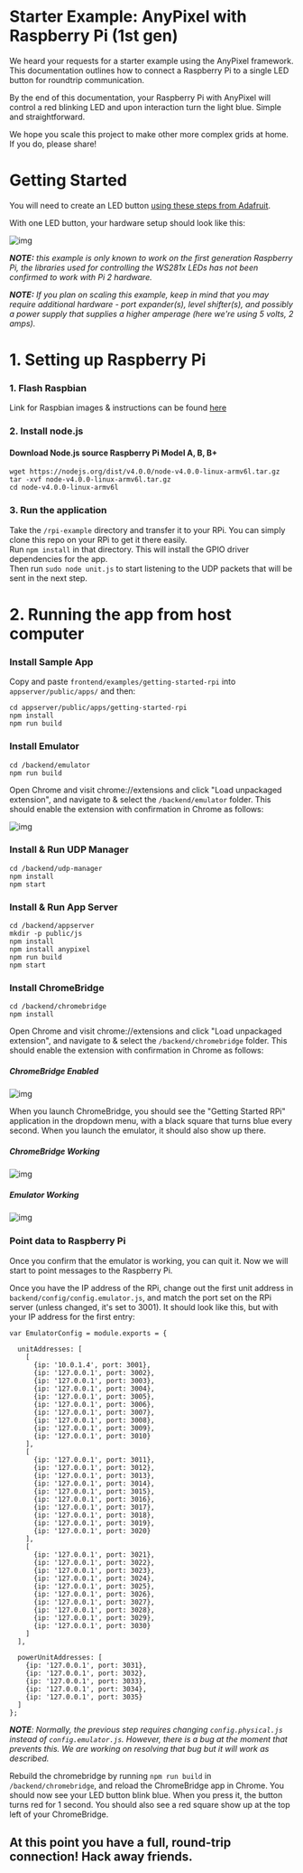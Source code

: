 
# Starter Example: AnyPixel with Raspberry Pi (1st gen)

We heard your requests for a starter example using the AnyPixel framework. This documentation outlines how to connect a Raspberry Pi to a single LED button for roundtrip communication. 

By the end of this documentation, your Raspberry Pi with AnyPixel will control a red blinking LED and upon interaction turn the light blue. Simple and straightforward.

We hope you scale this project to make other more complex grids at home. If you do, please share!


# Getting Started

You will need to create an LED button [using these steps from Adafruit](https://learn.adafruit.com/neopixel-arcade-button?view=all).

With one LED button, your hardware setup should look like this:

![img](https://github.com/googlecreativelab/anypixel/blob/master/rpi-example/wiring.png)

*<b>NOTE:</b> this example is only known to work on the first generation Raspberry Pi, the libraries used for controlling the WS281x LEDs has not been confirmed to work with Pi 2 hardware.*

*<b>NOTE:</b> If you plan on scaling this example, keep in mind that you may require additional hardware - port expander(s), level shifter(s), and possibly a power supply that supplies a higher amperage (here we're using 5 volts, 2 amps).*


# 1. Setting up Raspberry Pi

### 1. Flash Raspbian

Link for Raspbian images & instructions can be found [here](https://www.raspberrypi.org/downloads/raspbian/)

### 2. Install node.js

#### Download Node.js source Raspberry Pi Model A, B, B+
```
wget https://nodejs.org/dist/v4.0.0/node-v4.0.0-linux-armv6l.tar.gz 
tar -xvf node-v4.0.0-linux-armv6l.tar.gz 
cd node-v4.0.0-linux-armv6l
```

### 3. Run the application

Take the ```/rpi-example``` directory and transfer it to your RPi. You can simply clone this repo on your RPi to get it there easily.  
Run ```npm install``` in that directory.  This will install the GPIO driver dependencies for the app.  
Then run ```sudo node unit.js``` to start listening to the UDP packets that will be sent in the next step.   



# 2. Running the app from host computer

### Install Sample App
Copy and paste ```frontend/examples/getting-started-rpi``` into ```appserver/public/apps/``` and then:

```
cd appserver/public/apps/getting-started-rpi
npm install
npm run build
```


### Install Emulator

```
cd /backend/emulator
npm run build
```
Open Chrome and visit chrome://extensions and click "Load unpackaged extension", and navigate to & select the ```/backend/emulator``` folder.  This should enable the extension with confirmation in Chrome as follows:

![img](https://github.com/googlecreativelab/anypixel/blob/master/rpi-example/emulator.png)

### Install & Run UDP Manager

```
cd /backend/udp-manager
npm install
npm start
```

### Install & Run App Server

```
cd /backend/appserver 
mkdir -p public/js
npm install
npm install anypixel
npm run build
npm start
```

### Install ChromeBridge

```
cd /backend/chromebridge
npm install
```

Open Chrome and visit chrome://extensions and click "Load unpackaged extension", and navigate to & select the ```/backend/chromebridge``` folder.  This should enable the extension with confirmation in Chrome as follows:
##### ChromeBridge Enabled
![img](https://github.com/googlecreativelab/anypixel/blob/master/rpi-example/chromebridge.png)

When you launch ChromeBridge, you should see the "Getting Started RPi" application in the dropdown menu, with a black square that turns blue every second.  When you launch the emulator, it should also show up there.
##### ChromeBridge Working
![img](https://github.com/googlecreativelab/anypixel/blob/master/rpi-example/chromebridge-working.png)
##### Emulator Working
![img](https://github.com/googlecreativelab/anypixel/blob/master/rpi-example/emulator-working.png)

### Point data to Raspberry Pi
Once you confirm that the emulator is working, you can quit it. Now we will start to point messages to the Raspberry Pi.  

Once you have the IP address of the RPi, change out the first unit address in ```backend/config/config.emulator.js```, and match the port set on the RPi server (unless changed, it's set to 3001).  It should look like this, but with your IP address for the first entry:

```
var EmulatorConfig = module.exports = {

  unitAddresses: [
    [
      {ip: '10.0.1.4', port: 3001},
      {ip: '127.0.0.1', port: 3002},
      {ip: '127.0.0.1', port: 3003},
      {ip: '127.0.0.1', port: 3004},
      {ip: '127.0.0.1', port: 3005},
      {ip: '127.0.0.1', port: 3006},
      {ip: '127.0.0.1', port: 3007},
      {ip: '127.0.0.1', port: 3008},
      {ip: '127.0.0.1', port: 3009},
      {ip: '127.0.0.1', port: 3010}
    ],
    [
      {ip: '127.0.0.1', port: 3011},
      {ip: '127.0.0.1', port: 3012},
      {ip: '127.0.0.1', port: 3013},
      {ip: '127.0.0.1', port: 3014},
      {ip: '127.0.0.1', port: 3015},
      {ip: '127.0.0.1', port: 3016},
      {ip: '127.0.0.1', port: 3017},
      {ip: '127.0.0.1', port: 3018},
      {ip: '127.0.0.1', port: 3019},
      {ip: '127.0.0.1', port: 3020}
    ],
    [
      {ip: '127.0.0.1', port: 3021},
      {ip: '127.0.0.1', port: 3022},
      {ip: '127.0.0.1', port: 3023},
      {ip: '127.0.0.1', port: 3024},
      {ip: '127.0.0.1', port: 3025},
      {ip: '127.0.0.1', port: 3026},
      {ip: '127.0.0.1', port: 3027},
      {ip: '127.0.0.1', port: 3028},
      {ip: '127.0.0.1', port: 3029},
      {ip: '127.0.0.1', port: 3030}
    ]
  ],

  powerUnitAddresses: [
    {ip: '127.0.0.1', port: 3031},
    {ip: '127.0.0.1', port: 3032},
    {ip: '127.0.0.1', port: 3033},
    {ip: '127.0.0.1', port: 3034},
    {ip: '127.0.0.1', port: 3035}
  ]
};
```

*<b>NOTE</b>: Normally, the previous step requires changing ```config.physical.js``` instead of ```config.emulator.js```. However, there is a bug at the moment that prevents this. We are working on resolving that bug but it will work as described.*

Rebuild the chromebridge by running ```npm run build``` in ```/backend/chromebridge```, and reload the ChromeBridge app in Chrome.  You should now see your LED button blink blue. When you press it, the button turns red for 1 second. You should also see a red square show up at the top left of your ChromeBridge.   




## At this point you have a full, round-trip connection!  Hack away friends.


